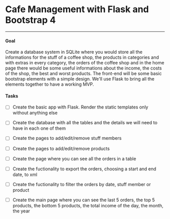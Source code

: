 # Cafe Management with Flask and Bootstrap 4

***

#### Goal

Create a database system in SQLite where you would store all the informations for the stuff of a coffee shop, the products in categories and with extras in every category, the orders of the coffee shop and in the home page there would be some useful informations about the income, the costs of the shop, the best and worst products. The front-end will be some basic bootstrap elements with a simple design. We'll use Flask to bring all the elements together to have a working MVP.

#### Tasks

- [ ] Create the basic app with Flask. Render the static templates only without anything else

- [ ] Create the database with all the tables and the details we will need to have in each one of them

- [ ] Create the pages to add/edit/remove stuff members

- [ ] Create the pages to add/edit/remove products

- [ ] Create the page where you can see all the orders in a table

- [ ] Create the fuctionality to export the orders, choosing a start and end date, to xml

- [ ] Create the fuctionality to filter the orders by date, stuff member or product

- [ ] Create the main page where you can see the last 5 orders, the top 5 products, the bottom 5 products, the total income of the day, the month, the year




